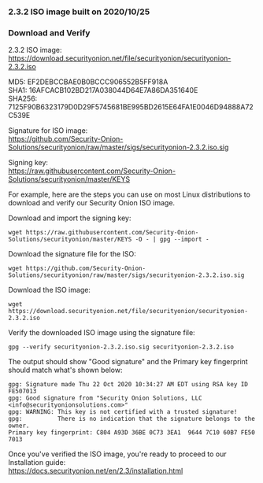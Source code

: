 ### 2.3.2 ISO image built on 2020/10/25

### Download and Verify

2.3.2 ISO image:  
https://download.securityonion.net/file/securityonion/securityonion-2.3.2.iso

MD5: EF2DEBCCBAE0B0BCCC906552B5FF918A  
SHA1: 16AFCACB102BD217A038044D64E7A86DA351640E  
SHA256: 7125F90B6323179D0D29F5745681BE995BD2615E64FA1E0046D94888A72C539E 

Signature for ISO image:  
https://github.com/Security-Onion-Solutions/securityonion/raw/master/sigs/securityonion-2.3.2.iso.sig

Signing key:  
https://raw.githubusercontent.com/Security-Onion-Solutions/securityonion/master/KEYS  

For example, here are the steps you can use on most Linux distributions to download and verify our Security Onion ISO image.

Download and import the signing key:  
```
wget https://raw.githubusercontent.com/Security-Onion-Solutions/securityonion/master/KEYS -O - | gpg --import -  
```

Download the signature file for the ISO:  
```
wget https://github.com/Security-Onion-Solutions/securityonion/raw/master/sigs/securityonion-2.3.2.iso.sig
```

Download the ISO image:  
```
wget https://download.securityonion.net/file/securityonion/securityonion-2.3.2.iso
```

Verify the downloaded ISO image using the signature file:  
```
gpg --verify securityonion-2.3.2.iso.sig securityonion-2.3.2.iso
```

The output should show "Good signature" and the Primary key fingerprint should match what's shown below:
```
gpg: Signature made Thu 22 Oct 2020 10:34:27 AM EDT using RSA key ID FE507013
gpg: Good signature from "Security Onion Solutions, LLC <info@securityonionsolutions.com>"
gpg: WARNING: This key is not certified with a trusted signature!
gpg:          There is no indication that the signature belongs to the owner.
Primary key fingerprint: C804 A93D 36BE 0C73 3EA1  9644 7C10 60B7 FE50 7013
```

Once you've verified the ISO image, you're ready to proceed to our Installation guide:  
https://docs.securityonion.net/en/2.3/installation.html
